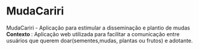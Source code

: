 # MudaCariri
MudaCariri - Aplicação para estimular a disseminação e plantio de mudas <br>
<strong>Contexto </strong>: Aplicação web utilizada para facilitar a comunicação entre usuários que querem doar(sementes,mudas, plantas ou frutos) e adotante.

